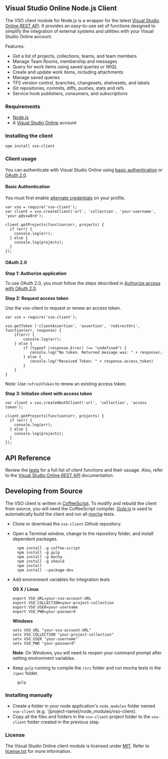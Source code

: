 ## Visual Studio Online Node.js Client

The VSO client module for Node.js is a wrapper for the latest [Visual Studio Online REST API](http://www.visualstudio.com/integrate/reference/reference-vso-overview-vsi).
It provides an easy-to-use set of functions designed to simplify the integration of external systems and
utilities with your Visual Studio Online account.

Features:
* Get a list of projects, collections, teams, and team members
* Manage Team Rooms, membership and messages
* Query for work items using saved queries or WIQL
* Create and update work items, including attachments
* Manage saved queries
* TFS version control, branches, changesets, shelvesets, and labels
* Git repositories, commits, diffs, pushes, stats and refs
* Service hook publishers, consumers, and subscriptions

### Requirements

* [Node.js](http://nodejs.org)
* A [Visual Studio Online](https://visualstudio.com) account

### Installing the client

    npm install vso-client

### Client usage

You can authenticate with Visual Studio Online using [basic authentication](http://www.visualstudio.com/integrate/get-started/get-started-auth-introduction-vsi) or [OAuth 2.0](http://www.visualstudio.com/integrate/get-started/get-started-auth-oauth2-vsi).

#### Basic Authentication

You must first enable [alternate credentials](http://www.visualstudio.com/integrate/get-started/get-started-auth-introduction-vsi) on your profile.

    var vso = require('vso-client');
    var client = vso.createClient('url', 'collection', 'your-username', 'your-p@ssw0rd');

    client.getProjects(function(err, projects) {
      if (err) {
        console.log(err);
      } else {
        console.log(projects);
      }
    });

#### OAuth 2.0

**Step 1: Authorize application**

To use OAuth 2.0, you must follow the steps described in [Authorize access with OAuth 2.0](http://www.visualstudio.com/integrate/get-started/get-started-auth-oauth2-vsi).

**Step 2: Request access token**

Use the vso-client to request or renew an access token.

    var vso = require('vso-client');

    vso.getToken ('clientAssertion', 'assertion', 'redirectUri', function(err, response) {
        if(err) {
            console.log(err);
        } else {
            if (typeof (response.Error) !== "undefined") {
               console.log("No token. Returned message was: " + response);
            } else {
               console.log("Received Token: " + response.access_token)
            }
        }
    }

Note: Use `refreshToken` to renew an existing access token.

**Step 3: Initialize client with access token**

    var client = vso.createOAuthClient('url', 'collection', 'access token');

    client.getProjects(function(err, projects) {
      if (err) {
        console.log(err);
      } else {
        console.log(projects);
      }
    });

## API Reference

Review the [tests](https://github.com/leankit-labs/vso-client/blob/master/spec/vso-client.spec.js) for a full list of client functions and their usuage. Also, refer to the [Visual Studio Online REST API](http://www.visualstudio.com/integrate/reference/reference-vso-overview-vsi) documentation.

## Developing from Source

The VSO client is written in [CoffeeScript](http://coffeescript.org/). To modify and rebuild the client from source, you will need the CoffeeScript compiler. [Gulp.js](http://gulpjs.com/) is used to automatically build the client and run all [mocha](http://visionmedia.github.io/mocha/) tests.

* Clone or download the `vso-client` Github repository.
* Open a Terminal window, change to the repository folder, and install dependent packages.

        npm install -g coffee-script
        npm install -g gulp
        npm install -g mocha
        npm install -g should
        npm install
        npm install --package-dev

* Add environment variables for integration tests

  **OS X / Linux**

      export VSO_URL=your-vso-account-URL
      export VSO_COLLECTION=your-project-collection
      export VSO_USER=your-username
      export VSO_PWD=your-password

  **Windows**

      setx VSO_URL "your-vso-account-URL"
      setx VSO_COLLECTION "your-project-collection"
      setx VSO_USER "your-username"
      setx VSO_PWD "your-password"

	**Note**: On Windows, you will need to reopen your command prompt after setting environment variables.

* Keep `gulp` running to compile the `/src` folder and run mocha tests in the `/spec` folder.

        gulp

### Installing manually

* Create a folder in your node application's `node_modules` folder named `vso-client` (e.g. `[project-name]/node_modules/vso-client).
* Copy all the files and folders in the `vso-client` project folder to the `vso-client` folder created in the previous step.

### License

The Visual Studio Online client module is licensed under [MIT](http://www.opensource.org/licenses/mit-license.php). Refer to [license.txt](https://github.com/leankit-labs/vso-client/blob/master/LICENSE) for more information.
